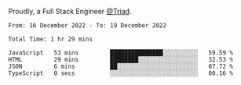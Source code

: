 Proudly, a Full Stack Engineer [@Triad](https://github.com/Triad-Behavioral-Health).
<!--START_SECTION:waka-->

```text
From: 16 December 2022 - To: 19 December 2022

Total Time: 1 hr 29 mins

JavaScript   53 mins         ███████████████░░░░░░░░░░   59.59 %
HTML         29 mins         ████████░░░░░░░░░░░░░░░░░   32.53 %
JSON         6 mins          ██░░░░░░░░░░░░░░░░░░░░░░░   07.72 %
TypeScript   0 secs          ░░░░░░░░░░░░░░░░░░░░░░░░░   00.16 %
```

<!--END_SECTION:waka-->

